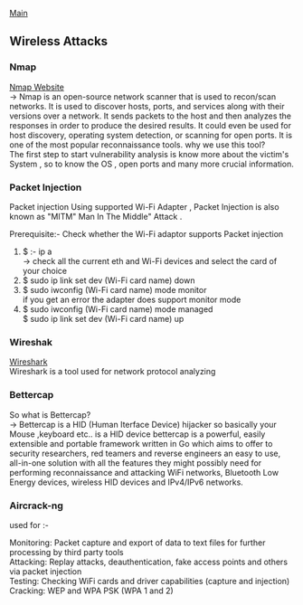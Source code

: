 <a href="https://github.com/the-AY/Cyber_Security"> Main</a>
## Wireless Attacks 
### Nmap
<a href ="https://nmap.org/"> Nmap Website</a> <br>
-> Nmap is an open-source network scanner that is used to recon/scan networks. It is used to discover hosts, ports, and services along with their versions over a network.
It sends packets to the host and then analyzes the responses in order to produce the desired results. It could even be used for host discovery, operating system detection,
or scanning for open ports. It is one of the most popular reconnaissance tools.
why we use this tool? <br>
The first step to start vulnerability analysis  is know more about the victim's System , so to know the  OS , open ports and many more crucial information.<br>



### Packet Injection 
Packet injection Using supported Wi-Fi Adapter , Packet Injection is also known as "MITM" Man In The Middle" Attack .<br>

Prerequisite:- Check whether the Wi-Fi adaptor supports Packet injection<br>
 1) $ :-
    ip a <br>
 -> check all the current  eth and Wi-Fi devices and select the card of  your choice <br>
 2) $   sudo ip link set dev (Wi-Fi card name) down <br>
 3) $   sudo iwconfig (Wi-Fi card name) mode monitor <br>
 if you get an error the adapter does support monitor mode <br>
 4) $   sudo iwconfig (Wi-Fi card name) mode managed <br>
    $   sudo ip link set dev (Wi-Fi card name) up <br>
### Wireshak
<a href ="https://www.wireshark.org/">Wireshark</a><br>
Wireshark is a tool used for network protocol analyzing 

### Bettercap 
So what is  Bettercap? <br>
-> Bettercap is a HID (Human Iterface Device) hijacker so basically your Mouse ,keyboard etc.. is a HID device
bettercap is a powerful, easily extensible and portable framework written in Go which aims to offer to security researchers, red teamers and reverse engineers an easy to use, all-in-one solution with all the features they might possibly need for performing reconnaissance and attacking WiFi networks, Bluetooth Low Energy devices, wireless HID devices and IPv4/IPv6 networks.


### Aircrack-ng 

used for :-

 Monitoring: Packet capture and export of data to text files for further processing by third party tools <br>
Attacking: Replay attacks, deauthentication, fake access points and others via packet injection <br>
Testing: Checking WiFi cards and driver capabilities (capture and injection) <br>
    Cracking: WEP and WPA PSK (WPA 1 and 2) <br>

